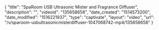 {
    "title": "SpaRoom USB Ultrasonic Mister and Fragrance Diffuser",
    "description": "",
    "videoid": "135658658",
    "date_created": "1514573200",
    "date_modified": "1516221937",
    "type": "captivate",
    "layout": "video",
    "url": "\/v\/sparoom-usbultrasonicmisterdiffuser-1047068742-mp4\/135658658"
}